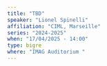 ```yaml
---
title: "TBD"
speaker: "Lionel Spinelli"
affiliation: "CIML, Marseille"
series: "2024-2025"
when: "17/04/2025 - 14:00"
type: bigre
where: "IMAG Auditorium "
---
```

